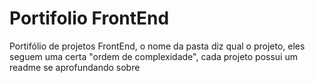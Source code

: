 # Portifolio FrontEnd
 Portifólio de projetos FrontEnd, o nome da pasta diz qual o projeto, eles seguem uma certa "ordem de complexidade", cada projeto possui um readme se aprofundando sobre
